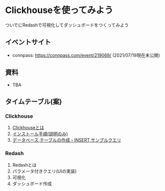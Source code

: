 # Clickhouseを使ってみよう

ついでにRedashで可視化してダッシュボードをつくってみよう

## イベントサイト

- connpass: https://connpass.com/event/219069/ (2021/07/19現在未公開)

## 資料

- TBA 

## タイムテーブル(案)

### Clickhouse

1. [Clickhouseとは](20210731/docs/about_clickhouse.md)
1. [インストール手順(説明のみ)](20210731/docs/install.md)
1. [データベース,テーブルの作成・INSERT,サンプルクエリ](20210731/docs/get_started.md)

### Redash

1. Redashとは
1. パラメータ付きクエリ(UIの実装)
1. 可視化
1. ダッシュボード作成
